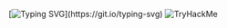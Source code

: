[![Typing SVG](https://readme-typing-svg.demolab.com/?lines=Welcome+to+Francesco's+corner.;)](https://git.io/typing-svg)
![TryHackMe](https://tryhackme-badges.s3.amazonaws.com/RageTroup.png?v=1)


